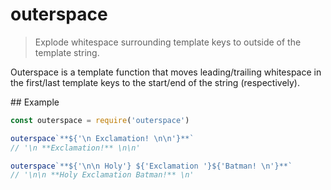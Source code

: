 # outerspace

> Explode whitespace surrounding template keys to outside of the template string.

Outerspace is a template function that moves leading/trailing whitespace in the
first/last template keys to the start/end of the string (respectively).

## Example

```js
const outerspace = require('outerspace')

outerspace`**${'\n Exclamation! \n\n'}**`
// '\n **Exclamation!** \n\n'

outerspace`**${'\n\n Holy'} ${'Exclamation '}${'Batman! \n'}**`
// '\n\n **Holy Exclamation Batman!** \n'
```
